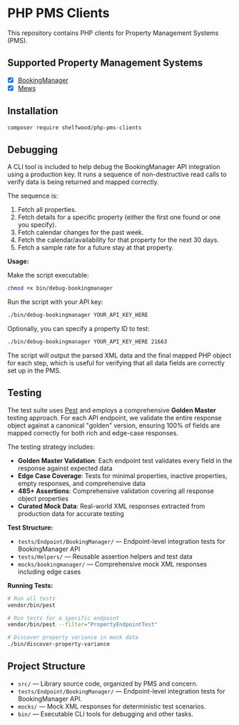 # PHP PMS Clients

This repository contains PHP clients for Property Management Systems (PMS).

## Supported Property Management Systems

- [x] [BookingManager](https://www.bookingmanager.com/)
- [x] [Mews](https://www.mews.com/)

## Installation

```bash
composer require shelfwood/php-pms-clients
```

## Debugging

A CLI tool is included to help debug the BookingManager API integration using a production key. It runs a sequence of non-destructive read calls to verify data is being returned and mapped correctly.

The sequence is:

1.  Fetch all properties.
2.  Fetch details for a specific property (either the first one found or one you specify).
3.  Fetch calendar changes for the past week.
4.  Fetch the calendar/availability for that property for the next 30 days.
5.  Fetch a sample rate for a future stay at that property.

**Usage:**

Make the script executable:

```bash
chmod +x bin/debug-bookingmanager
```

Run the script with your API key:

```bash
./bin/debug-bookingmanager YOUR_API_KEY_HERE
```

Optionally, you can specify a property ID to test:

```bash
./bin/debug-bookingmanager YOUR_API_KEY_HERE 21663
```

The script will output the parsed XML data and the final mapped PHP object for each step, which is useful for verifying that all data fields are correctly set up in the PMS.

## Testing

The test suite uses [Pest](https://pestphp.com/) and employs a comprehensive **Golden Master** testing approach. For each API endpoint, we validate the entire response object against a canonical "golden" version, ensuring 100% of fields are mapped correctly for both rich and edge-case responses.

The testing strategy includes:

- **Golden Master Validation**: Each endpoint test validates every field in the response against expected data
- **Edge Case Coverage**: Tests for minimal properties, inactive properties, empty responses, and comprehensive data
- **485+ Assertions**: Comprehensive validation covering all response object properties
- **Curated Mock Data**: Real-world XML responses extracted from production data for accurate testing

**Test Structure:**

- `tests/Endpoint/BookingManager/` — Endpoint-level integration tests for BookingManager API
- `tests/Helpers/` — Reusable assertion helpers and test data
- `mocks/bookingmanager/` — Comprehensive mock XML responses including edge cases

**Running Tests:**

```bash
# Run all tests
vendor/bin/pest

# Run tests for a specific endpoint
vendor/bin/pest --filter="PropertyEndpointTest"

# Discover property variance in mock data
./bin/discover-property-variance
```

## Project Structure

- `src/` — Library source code, organized by PMS and concern.
- `tests/Endpoint/BookingManager/` — Endpoint-level integration tests for BookingManager API.
- `mocks/` — Mock XML responses for deterministic test scenarios.
- `bin/` — Executable CLI tools for debugging and other tasks.
